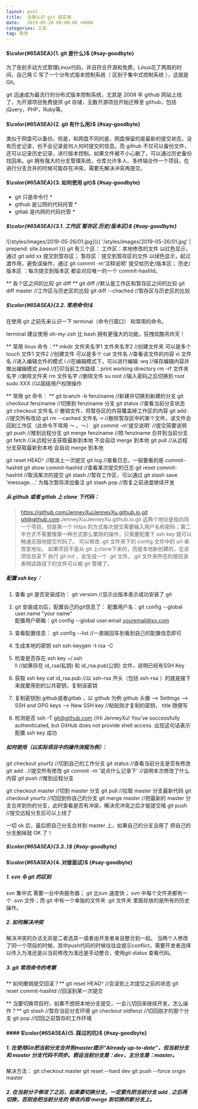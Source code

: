 ```yaml
---
layout: post
title:  全面认识 git 超实用 
date:   2019-05-26 00:00:00 +0800
categories: 工具
tag: 助攻
---
```


#### $\color{#65A5EA}{1. git 是什么}$			{#say-goodbyte}

为了告别手动方式管理Linux代码，并且符合开源和免费，Linus花了两周的时间，自己用 C 写了一个分布式版本控制系统（ 区别于集中式控制系统 ），这就是 Git。

git 迅速成为最流行的分布式版本控制系统，尤其是 2008 年 github 网站上线了，为开源项目免费提供 git 存储，无数开源项目开始迁移至 github，包括 jQuery，PHP，Ruby等。

#### $\color{#65A5EA}{2. git 有什么用}$			{#say-goodbyte}

类似于网盘可以备份。但是，和网盘不同的是，网盘保留的是最新的提交状态，没有历史记录，也不会记录是何人何时提交的信息。而 github 不仅可以备份文件，还可以记录历史记录，进行版本控制。如果文件被不小心删了，可以通过历史备份找回来。git 拥有强大的分支管理系统，仓库允许多人、多终端合作一个项目。在进行分支合并的时候可能存在冲突，需要先解决冲突再提交。

#### $\color{#65A5EA}{3. 如何使用 git}$			{#say-goodbyte}

* git 只是命令行 *
* github 是公网的代码托管 *
* gitlab 是内网的代码托管 *

##### $\color{#65A5EA}{3.1. 工作区 暂存区 历史/版本区}$		{#say-goodbyte}
![/styles/images/2019-05-26/01.jpg]({{ '/styles/images/2019-05-26/01.jpg' | prepend: site.baseurl  }})
git 有三个区：
工作区：本地修改的文件 以红色显示，通过 git add xx 提交到暂存区；
暂存区：提交到暂存区的文件 以绿色显示，起过渡作用，避免误操作，通过 git commit -m'注释说明' 提交给历史/版本区；
历史/版本区 ：每次提交到版本区 都会对应唯一的一个 commit-hashId。

** 各个区之间的比较 git diff **
git diff //默认是工作区和暂存区之间的比较
git diff master //工作区与历史区的比较
git diff --chached //暂存区与历史区的比较

##### $\color{#65A5EA}{3.2. 常用命令}$ 
在使用 git 之前先来认识一下 terminal（命令行窗口） 和常用的命令。

terminal 建议使用 oh-my-zsh 比 bash 拥有更强大的功能，狂拽炫酷吊炸天！ 

** 常用 linux 命令：**
mkdir 文件夹名字1 文件夹名字2 //创建文件夹 可以是多个
touch 文件1 文件2 //创建文件 可以是多个
cat  文件名  //查看该文件的内容
vi 文件名  //进入编辑文件的模式
i  //在编辑模式下，可以进行编辑
:wq  //保存编辑内容并推出编辑模式
pwd //打印当前工作路径：print working directory 
rm -rf 文件夹名字  //删除文件夹
rm 文件名字  //删除文件
su root //输入密码之后切换到 root 
sudo XXX //以超级用户权限操作

** 常用 git 命令： **
git branch -b fenziname  //新建并切换到新建的分支
git checkout fenziname  //切换到 fenziname 分支
git status //查看当前分支状态
git checkout 文件名  // 撤销文件，将暂存区的内容覆盖掉工作区的内容
git add .  //提交所有改动
git rm --cached 文件名 -r //删除暂存区中的某个文件，该文件会回到工作区（此命令不常用 ～ 。～）
git commit -m'提交说明'  //提交简要说明
git push  //推到远程分支
git merge fenziname //把 fenziname 合并到当前分支
git fetch  //从远程分支获取最新到本地 不会自动 merge 到本地
git pull  //从远程分支获取最新到本地 会自动 merge 到本地

git reset HEAD^ //取消上一次提交
git log  //查看日志，一般要看的是 commit-hashId
git show commit-hashId //查看某次提交的日志
git reset commit-hashId //取消某次的提交
git stash  //暂存工作区，可以通过 git stash save 'message....' 为每次暂存添加备注
git stash pop //恢复之前进度继续开发

##### 从 github 或者 gitlab 上 clone 下代码：

> https://github.com/JenneyXu/JenneyXu.github.io.git
> git@github.com:JenneyXu/JenneyXu.github.io.git
这两个地址是指向同一个项目，但是第一个 https 的方式每次提交需要输入用户名和密码；第二中方式不需要像第一种方式那么繁琐的操作，只需要配置下 ssh key 就可以畅通无阻地提交代码了。 可以修改 .git 文件夹下的 config 文件中的 url 来改变地址。
如果项目不是从 git 上clone下来的，而是本地新创建的，在该项目目录下 执行 git init ，会生成一个 .git 文件，.git 文件夹所在的根目录表明该路径下的文件可以被 git 管理了。

##### 配置 ssh key：

1. 查看 git 是否安装成功：
git version  //显示出版本表示成功安装了 git

2. git 安装成功后，配置自己的git信息了：
配置用户名：git config --global user.name "your name"  
配置用户邮箱：git config --global user.email youremail@xx.com

3. 查看配置信息：
git config --list  //一直敲回车到看到自己的配置信息即可

4. 生成本地的密钥 ssh
ssh-keygen -t rsa -C

5. 检查是否存在 ssh key
~/.ssh  
ll  //如果存在 id_rsa(私钥) 和 id_rsa.pub(公钥) 文件，说明已经有SSH Key

6. 获取 ssh key
cat id_rsa.pub  //以 ssh-rsa 开头（包括 ssh-rsa ）的就是接下来就要用到的公共密钥，复制该密钥

7. 复制密钥到 github或者gitlab ，以 github 为例
github 头像 --> Settings --> SSH and GPG keys --> New SSH key  //粘贴刚才复制的密钥， title 随便写

8. 检测是否
ssh -T git@github.com  //Hi JenneyXu! You've successfully authenticated, but GitHub does not provide shell access. 出现这句话表示配置 ssh key 成功

##### 如何使用（以实际项目中的操作流程为例）：
git checkout yourfz  //切到自己的工作分支
git status  //查看当前分支是否有修改
git add . //提交所有修改
git commit -m '说点什么记录下' //说明本次修改了什么内容
git push  //推到远程分支

git checkout master  //切到 master 分支
git pull  //拉取 master 分支最新代码
git checkout yourfz  //切回到你自己的分支
git merge master  //把最新的 master 分支合并到你的分支，此时查看是否有冲突，解决完冲突之后才能提交哦
git push  //提交远程分支后可以上线了 

一切 ok 后，最后把自己分支合并到 master 上，如果自己的分支没用了 把自己的分支删掉就 OK 了！

##### $\color{#65A5EA}{3.3. }$ 			{#say-goodbyte}


#### $\color{#65A5EA}{4. 对接面试}$		{#say-goodbyte}
##### 1. svn 与 git 的区别
svn 集中式 需要一台中央服务器；
git 比svn 速度快；
svn 中每个文件夹都有一个 .svn 文件；而 git 中有一个单独的文件夹 .git 文件夹 里面存放的是所有的历史操作。

##### 2. 如何解决冲突
解决冲突的办法无非是二者选其一或者由开发者亲自整合到一起。
当两个人修改了同一个项目的时候，其中push代码的时候往往会提示conflict，需要开发者选择以传入为准还是以当前修改为准还是手动整合，使用git status 查看代码。

##### 3. git 常用命令的考察
** 如何撤销提交回滚？**
git reset HEAD^  //会滚到上次提交之前的状态
git reset commit-hashId  //回滚到某一次提交

** 当要切换项目时，如果不想把本地分支提交，一会儿切回来继续开发，怎么操作？**
git stash  //暂存当前分支环境
git checkout oldfenzi //切回刚才的那个分支
git pop  //切回之前暂存的工作环境

#### #### $\color{#65A5EA}{5. 踩过的坑}$		{#say-goodbyte}
##### 1. 在使用Git把当前分支合并到master提示“Already up-to-date”，但当前分支和 master 分支代码不同步。假设当前分支是：dev，主分支是：master。
解决方法：
git checkout master
git reset --hard dev
git push --force origin master
##### 2. 在当前分子修改了之后，如果要切换分支，一定要先把当前分支 add . 之后再切换，否则会把当前分支的 修改内容 merge 到切换的新分支上。
